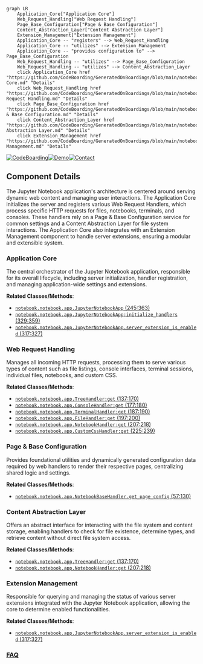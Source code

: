 ```mermaid
graph LR
    Application_Core["Application Core"]
    Web_Request_Handling["Web Request Handling"]
    Page_Base_Configuration["Page & Base Configuration"]
    Content_Abstraction_Layer["Content Abstraction Layer"]
    Extension_Management["Extension Management"]
    Application_Core -- "registers" --> Web_Request_Handling
    Application_Core -- "utilizes" --> Extension_Management
    Application_Core -- "provides configuration to" --> Page_Base_Configuration
    Web_Request_Handling -- "utilizes" --> Page_Base_Configuration
    Web_Request_Handling -- "utilizes" --> Content_Abstraction_Layer
    click Application_Core href "https://github.com/CodeBoarding/GeneratedOnBoardings/blob/main/notebook/Application Core.md" "Details"
    click Web_Request_Handling href "https://github.com/CodeBoarding/GeneratedOnBoardings/blob/main/notebook/Web Request Handling.md" "Details"
    click Page_Base_Configuration href "https://github.com/CodeBoarding/GeneratedOnBoardings/blob/main/notebook/Page & Base Configuration.md" "Details"
    click Content_Abstraction_Layer href "https://github.com/CodeBoarding/GeneratedOnBoardings/blob/main/notebook/Content Abstraction Layer.md" "Details"
    click Extension_Management href "https://github.com/CodeBoarding/GeneratedOnBoardings/blob/main/notebook/Extension Management.md" "Details"
```
[![CodeBoarding](https://img.shields.io/badge/Generated%20by-CodeBoarding-9cf?style=flat-square)](https://github.com/CodeBoarding/GeneratedOnBoardings)[![Demo](https://img.shields.io/badge/Try%20our-Demo-blue?style=flat-square)](https://www.codeboarding.org/demo)[![Contact](https://img.shields.io/badge/Contact%20us%20-%20contact@codeboarding.org-lightgrey?style=flat-square)](mailto:contact@codeboarding.org)

## Component Details

The Jupyter Notebook application's architecture is centered around serving dynamic web content and managing user interactions. The Application Core initializes the server and registers various Web Request Handlers, which process specific HTTP requests for files, notebooks, terminals, and consoles. These handlers rely on a Page & Base Configuration service for common settings and a Content Abstraction Layer for file system interactions. The Application Core also integrates with an Extension Management component to handle server extensions, ensuring a modular and extensible system.

### Application Core
The central orchestrator of the Jupyter Notebook application, responsible for its overall lifecycle, including server initialization, handler registration, and managing application-wide settings and extensions.


**Related Classes/Methods**:

- <a href="https://github.com/jupyter/notebook/blob/master/notebook/app.py#L245-L363" target="_blank" rel="noopener noreferrer">`notebook.notebook.app.JupyterNotebookApp` (245:363)</a>
- <a href="https://github.com/jupyter/notebook/blob/master/notebook/app.py#L329-L359" target="_blank" rel="noopener noreferrer">`notebook.notebook.app.JupyterNotebookApp:initialize_handlers` (329:359)</a>
- <a href="https://github.com/jupyter/notebook/blob/master/notebook/app.py#L317-L327" target="_blank" rel="noopener noreferrer">`notebook.notebook.app.JupyterNotebookApp.server_extension_is_enabled` (317:327)</a>


### Web Request Handling
Manages all incoming HTTP requests, processing them to serve various types of content such as file listings, console interfaces, terminal sessions, individual files, notebooks, and custom CSS.


**Related Classes/Methods**:

- <a href="https://github.com/jupyter/notebook/blob/master/notebook/app.py#L137-L170" target="_blank" rel="noopener noreferrer">`notebook.notebook.app.TreeHandler:get` (137:170)</a>
- <a href="https://github.com/jupyter/notebook/blob/master/notebook/app.py#L177-L180" target="_blank" rel="noopener noreferrer">`notebook.notebook.app.ConsoleHandler:get` (177:180)</a>
- <a href="https://github.com/jupyter/notebook/blob/master/notebook/app.py#L187-L190" target="_blank" rel="noopener noreferrer">`notebook.notebook.app.TerminalHandler:get` (187:190)</a>
- <a href="https://github.com/jupyter/notebook/blob/master/notebook/app.py#L197-L200" target="_blank" rel="noopener noreferrer">`notebook.notebook.app.FileHandler:get` (197:200)</a>
- <a href="https://github.com/jupyter/notebook/blob/master/notebook/app.py#L207-L218" target="_blank" rel="noopener noreferrer">`notebook.notebook.app.NotebookHandler:get` (207:218)</a>
- <a href="https://github.com/jupyter/notebook/blob/master/notebook/app.py#L225-L239" target="_blank" rel="noopener noreferrer">`notebook.notebook.app.CustomCssHandler:get` (225:239)</a>


### Page & Base Configuration
Provides foundational utilities and dynamically generated configuration data required by web handlers to render their respective pages, centralizing shared logic and settings.


**Related Classes/Methods**:

- <a href="https://github.com/jupyter/notebook/blob/master/notebook/app.py#L57-L130" target="_blank" rel="noopener noreferrer">`notebook.notebook.app.NotebookBaseHandler.get_page_config` (57:130)</a>


### Content Abstraction Layer
Offers an abstract interface for interacting with the file system and content storage, enabling handlers to check for file existence, determine types, and retrieve content without direct file system access.


**Related Classes/Methods**:

- <a href="https://github.com/jupyter/notebook/blob/master/notebook/app.py#L137-L170" target="_blank" rel="noopener noreferrer">`notebook.notebook.app.TreeHandler:get` (137:170)</a>
- <a href="https://github.com/jupyter/notebook/blob/master/notebook/app.py#L207-L218" target="_blank" rel="noopener noreferrer">`notebook.notebook.app.NotebookHandler:get` (207:218)</a>


### Extension Management
Responsible for querying and managing the status of various server extensions integrated with the Jupyter Notebook application, allowing the core to determine enabled functionalities.


**Related Classes/Methods**:

- <a href="https://github.com/jupyter/notebook/blob/master/notebook/app.py#L317-L327" target="_blank" rel="noopener noreferrer">`notebook.notebook.app.JupyterNotebookApp.server_extension_is_enabled` (317:327)</a>




### [FAQ](https://github.com/CodeBoarding/GeneratedOnBoardings/tree/main?tab=readme-ov-file#faq)